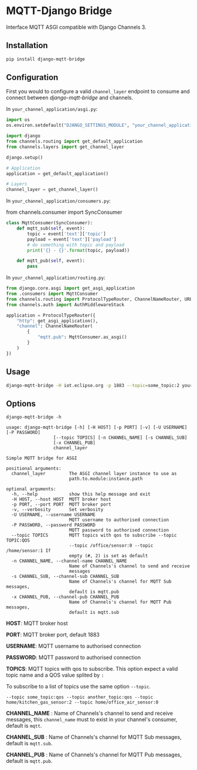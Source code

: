 # MQTT-Django Bridge
Interface MQTT ASGI compatible with Django Channels 3.


## Installation

```bash
pip install django-mqtt-bridge
```


## Configuration

First you would to configure a valid `channel_layer` endpoint to consume and connect between *django-mqtt-bridge* and channels.

In `your_channel_application/asgi.py`:

```python
import os
os.environ.setdefault("DJANGO_SETTINGS_MODULE", "your_channel_application.settings")

import django
from channels.routing import get_default_application
from channels.layers import get_channel_layer

django.setup()

# Application
application = get_default_application()

# Layers
channel_layer = get_channel_layer()
```

In `your_channel_application/consumers.py`:

from channels.consumer import SyncConsumer

```python
class MqttConsumer(SyncConsumer):
    def mqtt_sub(self, event):
        topic = event['text']['topic']
        payload = event['text']['payload']
        # do something with topic and payload
        print('{} - {}'.format(topic, payload))

    def mqtt_pub(self, event):
        pass
```

In `your_channel_application/routing.py`:


```python
from django.core.asgi import get_asgi_application
from .consumers import MqttConsumer
from channels.routing import ProtocolTypeRouter, ChannelNameRouter, URLRouter
from channels.auth import AuthMiddlewareStack

application = ProtocolTypeRouter({
    "http": get_asgi_application(),
    "channel": ChannelNameRouter(
        {
            "mqtt.pub": MqttConsumer.as_asgi()
        }
    )
})
```

## Usage

```bash
django-mqtt-bridge -H iot.eclipse.org -p 1883 --topic=some_topic:2 your_channel_application.asgi:channel_layer
```


## Options

```
django-mqtt-bridge -h

usage: django-mqtt-bridge [-h] [-H HOST] [-p PORT] [-v] [-U USERNAME] [-P PASSWORD]
                  [--topic TOPICS] [-n CHANNEL_NAME] [-s CHANNEL_SUB]
                  [-x CHANNEL_PUB]
                  channel_layer

Simple MQTT bridge for ASGI

positional arguments:
  channel_layer         The ASGI channel layer instance to use as
                        path.to.module:instance.path

optional arguments:
  -h, --help            show this help message and exit
  -H HOST, --host HOST  MQTT broker host
  -p PORT, --port PORT  MQTT broker port
  -v, --verbosity       Set verbosity
  -U USERNAME, --username USERNAME
                        MQTT username to authorised connection
  -P PASSWORD, --password PASSWORD
                        MQTT password to authorised connection
  --topic TOPICS        MQTT topics with qos to subscribe --topic TOPIC:QOS
                        --topic /office/sensor:0 --topic /home/sensor:1 If
                        empty (#, 2) is set as default
  -n CHANNEL_NAME, --channel-name CHANNEL_NAME
                        Name of Channels's channel to send and receive
                        messages
  -s CHANNEL_SUB, --channel-sub CHANNEL_SUB
                        Name of Channels's channel for MQTT Sub messages,
                        default is mqtt.pub
  -x CHANNEL_PUB, --channel-pub CHANNEL_PUB
                        Name of Channels's channel for MQTT Pub messages,
                        default is mqtt.sub
```


**HOST**: MQTT broker host

**PORT**: MQTT broker port, default 1883

**USERNAME**: MQTT username to authorised connection

**PASSWORD**: MQTT password to authorised connection

**TOPICS**: MQTT topics with qos to subscribe. This option expect a valid topic name and a QOS value splited by `:`

To subscribe to a list of topics use the same option `--topic`.

```
--topic some_topic:qos --topic another_topic:qos --topic home/kitchen_gas_sensor:2 --topic home/office_air_sensor:0
```

**CHANNEL_NAME** : Name of Channels's channel to send and receive messages, this `channel_name` must to exist in your channel's consumer, default is `mqtt`.

**CHANNEL_SUB** : Name of Channels's channel for MQTT Sub messages, default is `mqtt.sub`.

**CHANNEL_PUB** : Name of Channels's channel for MQTT Pub messages, default is `mqtt.pub`.

